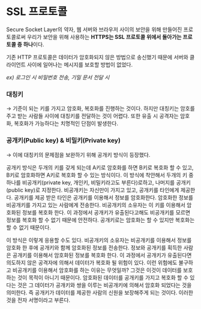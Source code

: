 # SSL 프로토콜

Secure Socket Layer의 약자, 웹 서버와 브라우저 사이의 보안을 위해 만들어진 프로토콜로써 우리가 보안을 위해 사용하는 **HTTPS는 SSL 프로토콜 위에서 돌아가는 프로토콜 중 하나**이다.

기존 HTTP 프로토콜은 데이터가 암호화되지 않은 방법으로 송신했기 때문에 서버와 클라이언트 사이에 일어나는 메시지를 보호할 방법이 없었다. 

*ex) 로그인 시 비밀번호 전송, 기밀 문서 전달 시*

### 대칭키

→ 기준이 되는 키를 가지고 암호화, 복호화를 진행하는 것이다. 하지만 대칭키는 암호를 주고 받는 사람들 사이에 대칭키를 전달하는 것이 어렵다. 또한 유출 시 공격자는 암호화, 복호화가 가능하다는 치명적인 단점이 발생한다. 

### 공개키(Public key) & 비밀키(Private key)

→ 이에 대칭키의 문제점을 보완하기 위해 공개키 방식이 등장했다. 

공개키 방식은 두개의 키를 갖게 되는데 A키로 암호화를 하면 B키로 복호화 할 수 있고, B키로 암호화하면 A키로 복호화 할 수 있는 방식이다. 이 방식에 착안해서 두개의 키 중 하나를 비공개키(private key, 개인키, 비밀키라고도 부른다)로하고, 나머지를 공개키(public key)로 지정한다. 비공개키는 자신만이 가지고 있고, 공개키를 타인에게 제공한다. 공개키를 제공 받은 타인은 공개키를 이용해서 정보를 암호화한다. 암호화한 정보를 비공개키를 가지고 있는 사람에게 전송한다. 비공개키의 소유자는 이 키를 이용해서 암호화된 정보를 복호화 한다. 이 과정에서 공개키가 유출된다고해도 비공개키를 모르면 정보를 복호화 할 수 없기 때문에 안전하다. 공개키로는 암호화는 할 수 있지만 복호화는 할 수 없기 때문이다.

이 방식은 이렇게 응용할 수도 있다. 비공개키의 소유자는 비공개키를 이용해서 정보를 암호화 한 후에 공개키와 함께 암호화된 정보를 전송한다. 정보와 공개키를 획득한 사람은 공개키를 이용해서 암호화된 정보를 복호화 한다. 이 과정에서 공개키가 유출된다면 의도하지 않은 공격자에 의해서 데이터가 복호화 될 위험이 있다. 이런 위험에도 불구하고 비공개키를 이용해서 암호화를 하는 이유는 무엇일까? 그것은 이것이 데이터를 보호하는 것이 목적이 아니기 때문이다. 암호화된 데이터를 공개키를 가지고 복호화 할 수 있다는 것은 그 데이터가 공개키와 쌍을 이루는 비공개키에 의해서 암호화 되었다는 것을 의미한다. 즉 공개키가 데이터를 제공한 사람의 신원을 보장해주게 되는 것이다. 이러한 것을 전자 서명이라고 부른다.